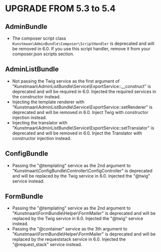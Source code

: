 UPGRADE FROM 5.3 to 5.4
=======================

AdminBundle
-----------

* The composer script class `Kunstmaan\AdminBundle\Composer\ScriptHandler` is deprecated and will be removed in 6.0. 
  If you use this script handler, remove it from your composer.json scripts section.

AdminListBundle
---------------

* Not passing the Twig service as the first argument of "Kunstmaan\AdminListBundle\Service\ExportService::__construct" is deprecated and will be required in 6.0. Injected the required services in the constructor instead.
* Injecting the template renderer with "Kunstmaan\AdminListBundle\Service\ExportService::setRenderer" is deprecated and will be removed in 6.0. Inject Twig with constructor injection instead.
* Injecting the translator with "Kunstmaan\AdminListBundle\Service\ExportService::setTranslator" is deprecated and will be removed in 6.0. Inject the Translator with constructor injection instead.

ConfigBundle
------------

* Passing the "@templating" service as the 2nd argument to "Kunstmaan\ConfigBundle\Controller\ConfigController" is deprecated and will be replaced by the Twig service in 6.0. Injected the "@twig" service instead.

FormBundle
----------

* Passing the "@templating" service as the 2nd argument to "Kunstmaan\FormBundle\Helper\FormMailer" is deprecated and will be replaced by the Twig service in 6.0. Injected the "@twig" service instead.
* Passing the "@container" service as the 3th argument to "Kunstmaan\FormBundle\Helper\FormMailer" is deprecated and will be replaced by the requeststack service in 6.0. Injected the "@request_stack" service instead.
